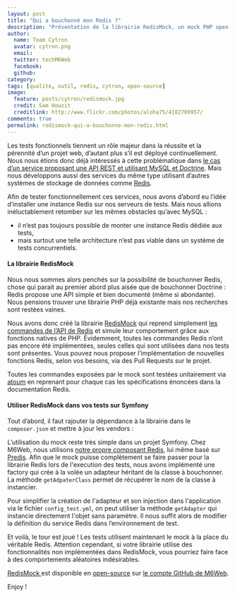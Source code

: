 ```yaml
---
layout: post
title: "Qui a bouchonné mon Redis ?"
description: "Présentation de la librairie RedisMock, un mock PHP open-source de Redis à utiliser dans vos tests fonctionnels."
author:
  name: Team Cytron
  avatar: cytron.png
  email:
  twitter: techM6Web
  facebook:
  github:
category:
tags: [qualite, outil, redis, cytron, open-source]
image:
  feature: posts/cytron/redismock.jpg
  credit: Sam Howzit
  creditlink: http://www.flickr.com/photos/aloha75/4182769957/
comments: true
permalink: redismock-qui-a-bouchonne-mon-redis.html
---
```


Les tests fonctionnels tiennent un rôle majeur dans la réussite et la pérennité d’un projet web, d’autant plus s’il est déployé continuellement. Nous nous étions donc déjà intéressés à cette problématique dans [le cas d’un service proposant une API REST et utilisant MySQL et Doctrine](http://tech.m6web.fr/2013/10/tester-fonctionnellement-une-api-rest-symfony-doctrine-atoum.html). Mais nous développons aussi des services du même type utilisant d’autres systèmes de stockage de données comme [Redis](http://redis.io/).

Afin de tester fonctionnellement ces services, nous avons d’abord eu l’idée d’installer une instance Redis sur nos serveurs de tests. Mais nous allions inéluctablement retomber sur les mêmes obstacles qu’avec MySQL :

- il n’est pas toujours possible de monter une instance Redis dédiée aux tests,
- mais surtout une telle architecture n’est pas viable dans un système de tests concurrentiels.

#### La librairie RedisMock

Nous nous sommes alors penchés sur la possibilité de bouchonner Redis, chose qui parait au premier abord plus aisée que de bouchonner Doctrine : Redis propose une API simple et bien documenté (même si abondante). Nous pensions trouver une librairie PHP déjà existante mais nos recherches sont restées vaines.

Nous avons donc créé la librairie [RedisMock](https://github.com/M6Web/RedisMock) qui reprend simplement [les commandes de l’API de Redis](http://redis.io/commands) et simule leur comportement grâce aux fonctions natives de PHP. Évidemment, toutes les commandes Redis n’ont pas encore été implémentées, seules celles qui sont utilisées dans nos tests sont présentes. Vous pouvez nous proposer l’implémentation de nouvelles fonctions Redis, selon vos besoins, via des Pull Requests sur le projet.

Toutes les commandes exposées par le mock sont testées unitairement via [atoum](http://www.atoum.org/) en reprenant pour chaque cas les spécifications énoncées dans la documentation Redis.

#### Utiliser RedisMock dans vos tests sur Symfony

Tout d’abord, il faut rajouter la dépendance à la librairie dans le `composer.json` et mettre à jour les vendors :

<script src="https://gist.github.com/fdubost/7893309.js"></script>

L’utilisation du mock reste très simple dans un projet Symfony. Chez M6Web, nous utilisons [notre propre composant Redis](https://github.com/M6Web/Redis), lui même basé sur [Predis](https://github.com/nrk/predis). Afin que le mock puisse complètement se faire passer pour la librairie Redis lors de l'execution des tests, nous avons implémenté une factory qui crée à la volée un adapteur héritant de la classe à bouchonner. La méthode `getAdpaterClass` permet de récupérer le nom de la classe à instancier.

<script src="https://gist.github.com/fdubost/8025392.js"></script>

Pour simplifier la création de l'adapteur et son injection dans l'application via le fichier `config_test.yml`, on peut utiliser la méthode `getAdapter` qui instancie directement l'objet sans paramètre. Il nous suffit alors de modifier la définition du service Redis dans l’environnement de test.

<script src="https://gist.github.com/fdubost/8025640.js"></script>

Et voilà, le tour est joué ! Les tests utilisent maintenant le mock à la place du véritable Redis. Attention cependant, si votre librairie utilise des fonctionnalités non implémentées dans RedisMock, vous pourriez faire face à des comportements aléatoires indésirables.

[RedisMock ](https://github.com/M6Web/RedisMock) est disponible en [open-source](http://tom.preston-werner.com/2011/11/22/open-source-everything.html) sur [le compte GitHub de M6Web](https://github.com/M6Web).

Enjoy !
